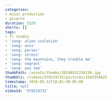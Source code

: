 ```yaml
---
categories:
- music production
- picarto
duration: 5329
shorts: []
tags:
- fl studio
- 'song: alien isolation'
- 'song: axis'
- 'song: parsec'
- 'song: stress'
- 'song: the mountains, they trouble me'
- 'song: vagrant'
- 'song: you too'
thumbPath: /assets/thumbs/20190531230130.jpg
thumbUri: /videos/579224732/pictures/1583354625
timestamp: 2019-05-31T18:01:30-05:00
title: null
videoId: '579224732'
---
```

